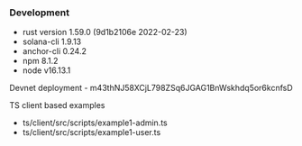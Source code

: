 ### Development

- rust version 1.59.0 (9d1b2106e 2022-02-23)
- solana-cli 1.9.13
- anchor-cli 0.24.2
- npm 8.1.2
- node v16.13.1

Devnet deployment - m43thNJ58XCjL798ZSq6JGAG1BnWskhdq5or6kcnfsD

TS client based examples

- ts/client/src/scripts/example1-admin.ts
- ts/client/src/scripts/example1-user.ts
